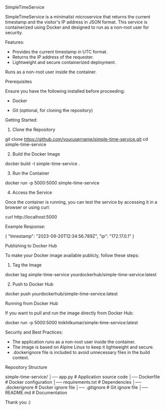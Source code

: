 SimpleTimeService 

SimpleTimeService is a minimalist microservice that returns the current timestamp and the visitor's IP address in JSON format. 
This service is containerized using Docker and designed to run as a non-root user for security.

Features:
- Provides the current timestamp in UTC format.
- Returns the IP address of the requester.
- Lightweight and secure containerized deployment.

Runs as a non-root user inside the container.

Prerequisites

Ensure you have the following installed before proceeding:
- Docker

- Git (optional, for cloning the repository)

Getting Started:

1. Clone the Repository

git clone https://github.com/yourusername/simple-time-service.git
cd simple-time-service

2. Build the Docker Image

docker build -t simple-time-service .

3. Run the Container

docker run -p 5000:5000 simple-time-service

4. Access the Service

Once the container is running, you can test the service by accessing it in a browser or using curl:

curl http://localhost:5000

Example Response:

{
  "timestamp": "2023-09-20T12:34:56.789Z",
  "ip": "172.17.0.1"
}

Publishing to Docker Hub

To make your Docker image available publicly, follow these steps:

1. Tag the Image

docker tag simple-time-service yourdockerhub/simple-time-service:latest

2. Push to Docker Hub

docker push yourdockerhub/simple-time-service:latest

Running from Docker Hub

If you want to pull and run the image directly from Docker Hub:

docker run -p 5000:5000 tnikhilkumar/simple-time-service:latest

Security and Best Practices:
- The application runs as a non-root user inside the container.
- The image is based on Alpine Linux to keep it lightweight and secure.
- .dockerignore file is included to avoid unnecessary files in the build context.

Repository Structure

simple-time-service/
│── app.py               # Application source code
│── Dockerfile           # Docker configuration
│── requirements.txt     # Dependencies
│── .dockerignore        # Docker ignore file
│── .gitignore           # Git ignore file
│── README.md            # Documentation

Thank you :)
